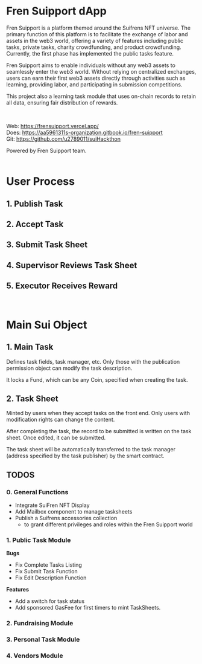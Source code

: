 # Fren Suipport dApp 

Fren Suipport is a platform themed around the Suifrens NFT universe. The primary function of this platform is to facilitate the exchange of labor and assets in the web3 world, offering a variety of features including public tasks, private tasks, charity crowdfunding, and product crowdfunding. Currently, the first phase has implemented the public tasks feature.

Fren Suipport aims to enable individuals without any web3 assets to seamlessly enter the web3 world. Without relying on centralized exchanges, users can earn their first web3 assets directly through activities such as learning, providing labor, and participating in submission competitions.

This project also a learning task module that uses on-chain records to retain all data, ensuring fair distribution of rewards.


<br/>

Web: <https://frensuipport.vercel.app/>
<br/>
Does: <https://aa5961311s-organization.gitbook.io/fren-suipport>
<br/>
Git: <https://github.com/u2789011/suiHackthon>

Powered by Fren Suipport team.
<br/>
<br/>


# User Process

## 1. Publish Task

## 2. Accept Task

## 3. Submit Task Sheet

## 4. Supervisor Reviews Task Sheet

## 5. Executor Receives Reward

<br/>

# Main Sui Object

## 1. Main Task
Defines task fields, task manager, etc. Only those with the publication permission object can modify the task description.

It locks a Fund, which can be any Coin, specified when creating the task.

## 2. Task Sheet
Minted by users when they accept tasks on the front end. Only users with modification rights can change the content.

After completing the task, the record to be submitted is written on the task sheet. Once edited, it can be submitted.

The task sheet will be automatically transferred to the task manager (address specified by the task publisher) by the smart contract.


## TODOS
### 0. General Functions
- Integrate SuiFren NFT Display
- Add Mailbox component to manage tasksheets
- Publish a Suifrens accessories collection
  - to grant different privileges and roles within the Fren Suipport world

### 1. Public Task Module
**Bugs**
- Fix Complete Tasks Listing
- Fix Submit Task Function
- Fix Edit Description Function

**Features**
- Add a switch for task status
- Add sponsored GasFee for first timers to mint TaskSheets.

### 2. Fundraising Module


### 3. Personal Task Module


### 4. Vendors Module
